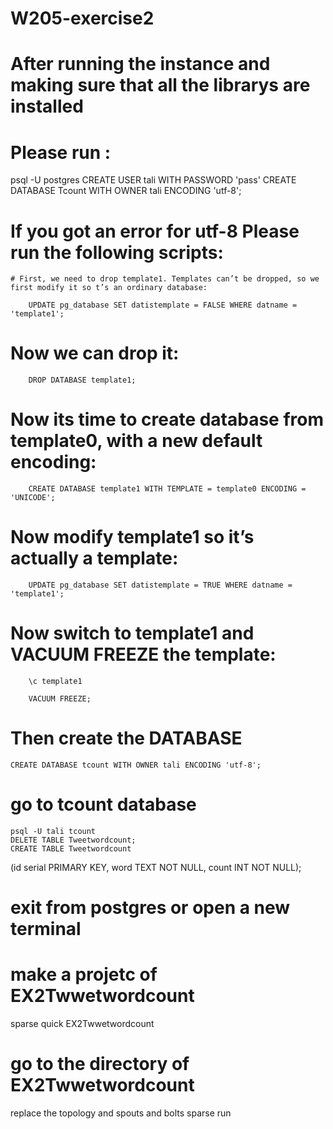 # W205-exercise2

# After running the instance and making sure that all the librarys are installed

# Please run :
   psql -U postgres
   CREATE USER tali WITH PASSWORD 'pass'
   CREATE DATABASE Tcount WITH OWNER tali ENCODING 'utf-8';
# If you got an error for utf-8 Please run the following scripts:
    # First, we need to drop template1. Templates can’t be dropped, so we first modify it so t’s an ordinary database:

        UPDATE pg_database SET datistemplate = FALSE WHERE datname = 'template1';

# Now we can drop it:

        DROP DATABASE template1;

# Now its time to create database from template0, with a new default encoding:

        CREATE DATABASE template1 WITH TEMPLATE = template0 ENCODING = 'UNICODE';

# Now modify template1 so it’s actually a template:

        UPDATE pg_database SET datistemplate = TRUE WHERE datname = 'template1';

# Now switch to template1 and VACUUM FREEZE the template:

        \c template1

        VACUUM FREEZE;

# Then create the DATABASE
    CREATE DATABASE tcount WITH OWNER tali ENCODING 'utf-8';
# go to tcount database
	psql -U tali tcount
	DELETE TABLE Tweetwordcount;
	CREATE TABLE Tweetwordcount
(id serial PRIMARY KEY, word TEXT      NOT NULL,
count INT     NOT NULL);

# exit from postgres or open a new terminal
# make a projetc of EX2Twwetwordcount
  sparse quick EX2Twwetwordcount
# go to the directory of EX2Twwetwordcount
   replace the topology and spouts and bolts
   sparse run 


	
	
	
